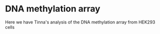 # DNA methylation array

Here we have Tinna's analysis of the DNA methylation array from HEK293 cells
